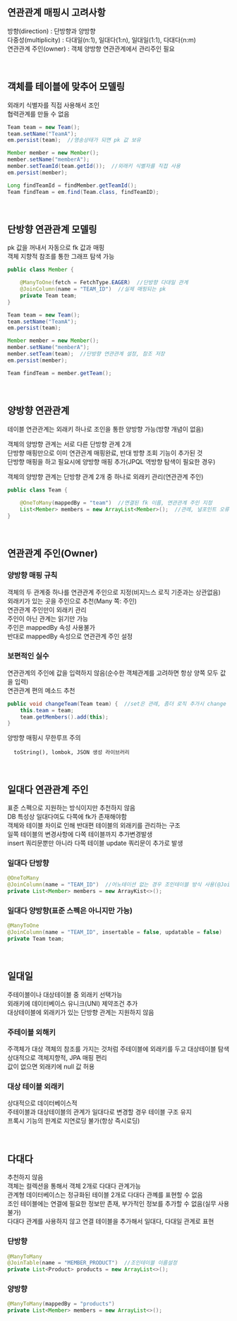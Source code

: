 ## 연관관계 매핑시 고려사항
방향(direction) : 단방향과 양방향  
다중성(multiplicity) : 다대일(n:1), 일대다(1:n), 일대일(1:1), 다대다(n:m)  
연관관계 주인(owner) : 객체 양방향 연관관계에서 관리주인 필요  

<br>

## 객체를 테이블에 맞추어 모델링
외래키 식별자를 직접 사용해서 조인  
협력관계를 만들 수 없음  

````java
Team team = new Team();
team.setName("TeamA");
em.persist(team);  //영송상태가 되면 pk 값 보유

Member member = new Member();
member.setName("memberA");
member.setTeamId(team.getId());  //외래키 식별자를 직접 사용
em.persist(member);

Long findTeamId = findMember.getTeamId();
Team findTeam = em.find(Team.class, findTeamID);
````

<br>

## 단방향 연관관계 모델링
pk 값을 꺼내서 자동으로 fk 값과 매핑  
객체 지향적 참조를 통한 그래프 탐색 가능  

````java
public class Member {

    @ManyToOne(fetch = FetchType.EAGER)  //단방향 다대일 관계
    @JoinColumn(name = "TEAM_ID")  //실제 매핑되는 pk
    private Team team;
}

Team team = new Team();
team.setName("TeamA");
em.persist(team);  

Member member = new Member();
member.setName("memberA");
member.setTeam(team);  //단방향 연관관계 설정, 참조 저장
em.persist(member);

Team findTeam = member.getTeam();
````

<br>

## 양방향 연관관계
테이블 연관관계는 외래키 하나로 조인을 통한 양방향 가능(방향 개념이 없음)  

객체의 양방향 관계는 서로 다른 단방향 관계 2개  
    단방향 매핑만으로 이미 연관관계 매핑완료, 반대 방향 조회 기능이 추가된 것  
    단방향 매핑을 하고 필요시에 양방향 매핑 추가(JPQL 역방향 탐색이 필요한 경우)  

객체의 양방향 관계는 단방향 관계 2개 중 하나로 외래키 관리(연관관계 주인)  
````java
public class Team {
    
    @OneToMany(mappedBy = "team")  //연결된 fk 이름, 연관관계 주인 지정
    List<Member> members = new ArrayList<Member>();  //관례, 널포인트 오류 방지
}
````

<br>

## 연관관계 주인(Owner)

### 양방향 매핑 규칙
객체의 두 관계중 하나를 연관관계 주인으로 지정(비지느스 로직 기준과는 상관없음)  
외래키가 있는 곳을 주인으로 추천(Many 쪽: 주인)  
연관관계 주인만이 외래키 관리  
주인이 아닌 관계는 읽기만 가능  
주인은 mappedBy 속성 사용불가  
반대로 mappedBy 속성으로 연관관계 주인 설정  

### 보편적인 실수
연관관계의 주인에 값을 입력하지 않음(순수한 객체관계를 고려하면 항상 양쪽 모두 값을 입력)  
연관관계 편의 메소드 추천  
````java
public void changeTeam(Team team) {  //set은 관례, 좀더 로직 추가시 change
    this.team = team;
    team.getMembers().add(this);
}
````

양방향 매핑시 무한루프 주의

      toString(), lombok, JSON 생성 라이브러리

<br>

## 일대다 연관관계 주인
표준 스펙으로 지원하는 방식이지만 추천하지 않음  
DB 특성상 일대다여도 다쪽에 fk가 존재해야함  
객체와 테이블 차이로 인해 반대편 테이블의 외래키를 관리하는 구조  
일쪽 테이블의 변경사항에 다쪽 테이블까지 추가변경발생  
insert 쿼리문뿐만 아니라 다쪽 테이블 update 쿼리문이 추가로 발생  

### 일대다 단방향
````java
@OneToMany
@JoinColumn(name = "TEAM_ID")  //어노테이션 없는 경우 조인테이블 방식 사용(@JoinTable)
private List<Member> members = new ArrayKist<>(); 
````

### 일대다 양방향(표준 스펙은 아니지만 가능)
````java
@ManyToOne
@JoinColumn(name = "TEAM_ID", insertable = false, updatable = false)
private Team team;
````

<br>

## 일대일
주테이블이나 대상테이블 중 외래키 선택가능  
외래키에 데이터베이스 유니크(UNI) 제약조건 추가  
대상테이블에 외래키가 있는 단방향 관계는 지원하지 않음  

### 주테이블 외해키
주객체가 대상 객체의 참조를 가지는 것처럼 주테이블에 외래키를 두고 대상테이블 탐색  
상대적으로 객체지향적, JPA 매핑 편리  
값이 없으면 외래키에 null 값 허용  

### 대상 테이블 외래키
상대적으로 데이터베이스적   
주테이블과 대상테이블의 관계가 일대다로 변경할 경우 테이블 구조 유지  
프록시 기능의 한계로 지연로딩 불가(항상 즉시로딩)  

<br>

## 다대다
추천하지 않음  
객체는 컬렉션을 통해서 객체 2개로 다대다 관계가능  
관계형 데이터베이스는 정규화된 테이블 2개로 다대다 관꼐를 표현할 수 없음  
조인 테이블에는 연결에 필요한 정보만 존재, 부가적인 정보를 추가할 수 없음(실무 사용불가)  
다대다 관계를 사용하지 않고 연결 테이블을 추가해서 일대다, 다대일 관계로 표현  
    
### 단방향
````java
@ManyToMany
@JoinTable(name = "MEMBER_PRODUCT")  //조인테이블 이름설정
private List<Product> products = new ArrayList<>();
````

### 양방향
````java
@ManyToMany(mappedBy = "products")
private List<Member> members = new ArrayList<>();
````

<br>
